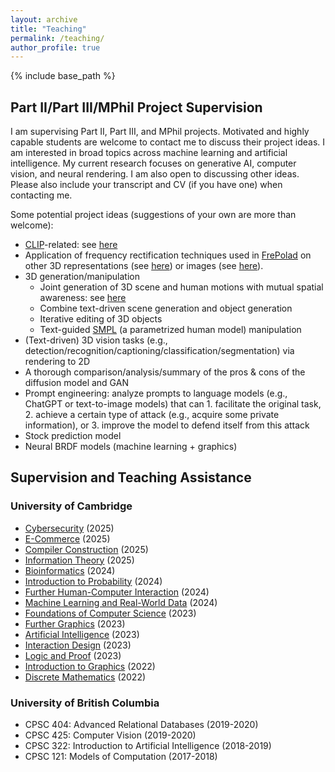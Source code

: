 ```yaml
---
layout: archive
title: "Teaching"
permalink: /teaching/
author_profile: true
---
```


{% include base_path %}

## Part II/Part III/MPhil Project Supervision

I am supervising Part II, Part III, and MPhil projects. Motivated and highly capable students are welcome to contact me to discuss their project ideas. I am interested in broad topics across machine learning and artificial intelligence. My current research focuses on generative AI, computer vision, and neural rendering. I am also open to discussing other ideas. Please also include your transcript and CV (if you have one) when contacting me.

Some potential project ideas (suggestions of your own are more than welcome):  
- <a href="https://openai.com/research/clip" target="_blank">CLIP</a>-related: see <a href="/proposals/clip-related.pdf" target="_blank">here</a>
- Application of frequency rectification techniques used in <a href="https://chenliang-zhou.github.io/FrePolad/" target="_blank">FrePolad</a> on other 3D representations (see <a href="/proposals/frepolad-on-other-3d.pdf" target="_blank">here</a>) or images (see <a href="/proposals/frepolad-on-image.pdf" target="_blank">here</a>).
- 3D generation/manipulation
	- Joint generation of 3D scene and human motions with mutual spatial awareness: see <a href="/proposals/scene-human-gen.pdf" target="_blank">here</a>
	- Combine text-driven scene generation and object generation
	- Iterative editing of 3D objects
	- Text-guided <a href="https://smpl.is.tue.mpg.de" target="_blank">SMPL</a> (a parametrized human model) manipulation
- (Text-driven) 3D vision tasks (e.g., detection/recognition/captioning/classification/segmentation) via rendering to 2D
- A thorough comparison/analysis/summary of the pros & cons of the diffusion model and GAN
- Prompt engineering: analyze prompts to language models (e.g., ChatGPT or text-to-image models) that can 1. facilitate the original task, 2. achieve a certain type of attack (e.g., acquire some private information), or 3. improve the model to defend itself from this attack
- Stock prediction model
- Neural BRDF models (machine learning + graphics)

## Supervision and Teaching Assistance

### University of Cambridge

- <a href="https://www.cl.cam.ac.uk/teaching/2425/CySecurity/" target="_blank">Cybersecurity</a> (2025)
- <a href="https://www.cl.cam.ac.uk/teaching/2425/ECommerce/" target="_blank">E-Commerce</a> (2025)
- <a href="https://www.cl.cam.ac.uk/teaching/2425/CompConstr/" target="_blank">Compiler Construction</a> (2025)
- <a href="https://www.cl.cam.ac.uk/teaching/2425/InfoTheory/" target="_blank">Information Theory</a> (2025)
- <a href="https://www.cl.cam.ac.uk/teaching/2425/Bioinfo/" target="_blank">Bioinformatics</a> (2024)
- <a href="https://www.cl.cam.ac.uk/teaching/2324/IntroProb/" target="_blank">Introduction to Probability</a> (2024)
- <a href="https://www.cl.cam.ac.uk/teaching/2324/FHCI/" target="_blank">Further Human-Computer Interaction</a> (2024)
- <a href="https://www.cl.cam.ac.uk/teaching/2324/MLRD/" target="_blank">Machine Learning and Real-World Data</a> (2024)
- <a href="https://www.cl.cam.ac.uk/teaching/2324/FoundsCS/" target="_blank">Foundations of Computer Science</a> (2023)
- <a href="https://www.cl.cam.ac.uk/teaching/2324/FGraphics/" target="_blank">Further Graphics</a> (2023)
- <a href="https://www.cl.cam.ac.uk/teaching/2223/ArtInt/" target="_blank">Artificial Intelligence</a> (2023)
- <a href="https://www.cl.cam.ac.uk/teaching/2223/IntDesign/" target="_blank">Interaction Design</a> (2023)
- <a href="https://www.cl.cam.ac.uk/teaching/2223/LogicProof/" target="_blank">Logic and Proof</a> (2023)
- <a href="https://www.cl.cam.ac.uk/teaching/2223/Graphics/" target="_blank">Introduction to Graphics</a> (2022)
- <a href="https://www.cl.cam.ac.uk/teaching/2223/DiscMath/" target="_blank">Discrete Mathematics</a> (2022)

### University of British Columbia

- CPSC 404: Advanced Relational Databases (2019-2020)
- CPSC 425: Computer Vision (2019-2020)
- CPSC 322: Introduction to Artificial Intelligence (2018-2019)
- CPSC 121: Models of Computation (2017-2018)


[//]: # (## Students)

[//]: # (- Peter Hu: Neural Representation of Bidirectional Reflectance Distribution Function)
[//]: # (- Zhiyuan Chen: Exploring Subspace Semantics in CLIP Embeddings)
[//]: # (- Aaron Ford: An Analysis of CLIP Subspaces and Feature Encodings)
[//]: # (- Dmytro Mai: A Thorough Comparison/Analysis/Summary of the Pros & Cons of the Diffusion Model and GAN)
[//]: # (- Rang Chen: Adversarial Attack on 3D Point Clouds: A Saliency Map-Driven Approach)
[//]: # (- Sriram Akula: Text-Guided Manipulation of Textured Meshes)
[//]: # (- Trevor Tianyu Wang: Stock Price Prediction Based on Stock Forum Posts)
[//]: # (- Simon Luo: Comparative Analysis of Machine Learning Models to Predict Stock Prices)
[//]: # (- Jiale Wang: Paragraph2Image)
[//]: # (- Zak Buzzard: Comparing CLIP Architectures)

